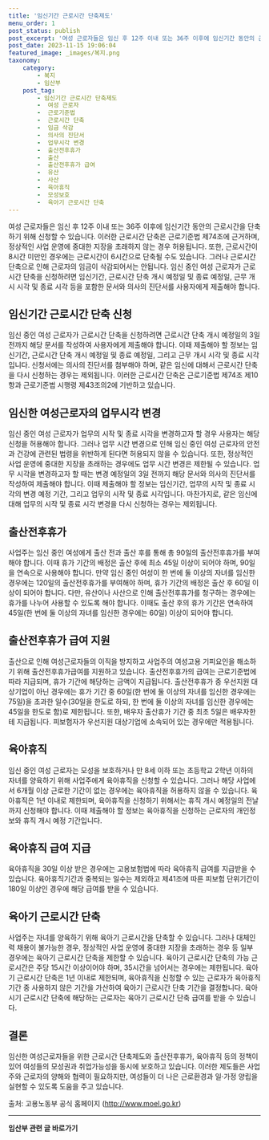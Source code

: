 ```yaml
---
title: '임신기간 근로시간 단축제도'
menu_order: 1
post_status: publish
post_excerpt: '여성 근로자들은 임신 후 12주 이내 또는 36주 이후에 임신기간 동안의 근로시간을 단축하기 위해 신청할 수 있습니다. 이러한 근로시간 단축은 근로기준법 제74조에 근거하며, 정상적인 사업 운영에 중대한 지장을 초래하지 않는 경우 허용됩니다. 또한, 근로시간이 8시간 미만인 경우에는 근로시간이 6시간으로 단축될 수도 있습니다. 그러나 근로시간 단축으로 인해 근로자의 임금이 삭감되어서는 안됩니다. 임신 중인 여성 근로자가 근로시간 단축을 신청하려면 임신기간, 근로시간 단축 개시 예정일 및 종료 예정일, 근무 개시 시각 및 종료 시각 등을 포함한 문서와 의사의 진단서를 사용자에게 제출해야 합니다.'
post_date: 2023-11-15 19:06:04
featured_image: _images/복지.png
taxonomy:
    category:
        - 복지
        - 임산부
    post_tag:
        - 임신기간 근로시간 단축제도
        -  여성 근로자
        -  근로기준법
        -  근로시간 단축
        -  임금 삭감
        -  의사의 진단서
        -  업무시각 변경
        -  출산전후휴가
        -  출산
        -  출산전후휴가 급여
        -  유산
        -  사산
        -  육아휴직
        -  모성보호
        -  육아기 근로시간 단축
---
```



여성 근로자들은 임신 후 12주 이내 또는 36주 이후에 임신기간 동안의 근로시간을 단축하기 위해 신청할 수 있습니다. 이러한 근로시간 단축은 근로기준법 제74조에 근거하며, 정상적인 사업 운영에 중대한 지장을 초래하지 않는 경우 허용됩니다. 또한, 근로시간이 8시간 미만인 경우에는 근로시간이 6시간으로 단축될 수도 있습니다. 그러나 근로시간 단축으로 인해 근로자의 임금이 삭감되어서는 안됩니다. 임신 중인 여성 근로자가 근로시간 단축을 신청하려면 임신기간, 근로시간 단축 개시 예정일 및 종료 예정일, 근무 개시 시각 및 종료 시각 등을 포함한 문서와 의사의 진단서를 사용자에게 제출해야 합니다.

## 임신기간 근로시간 단축 신청

임신 중인 여성 근로자가 근로시간 단축을 신청하려면 근로시간 단축 개시 예정일의 3일 전까지 해당 문서를 작성하여 사용자에게 제출해야 합니다. 이때 제출해야 할 정보는 임신기간, 근로시간 단축 개시 예정일 및 종료 예정일, 그리고 근무 개시 시각 및 종료 시각입니다. 신청서에는 의사의 진단서를 첨부해야 하며, 같은 임신에 대해서 근로시간 단축을 다시 신청하는 경우는 제외됩니다. 이러한 근로시간 단축은 근로기준법 제74조 제10항과 근로기준법 시행령 제43조의2에 기반하고 있습니다.

## 임신한 여성근로자의 업무시각 변경

임신 중인 여성 근로자가 업무의 시작 및 종료 시각을 변경하고자 할 경우 사용자는 해당 신청을 허용해야 합니다. 그러나 업무 시간 변경으로 인해 임신 중인 여성 근로자의 안전과 건강에 관련된 법령을 위반하게 된다면 허용되지 않을 수 있습니다. 또한, 정상적인 사업 운영에 중대한 지장을 초래하는 경우에도 업무 시간 변경은 제한될 수 있습니다. 업무 시각을 변경하고자 할 때는 변경 예정일의 3일 전까지 해당 문서와 의사의 진단서를 작성하여 제출해야 합니다. 이때 제출해야 할 정보는 임신기간, 업무의 시작 및 종료 시각의 변경 예정 기간, 그리고 업무의 시작 및 종료 시각입니다. 마찬가지로, 같은 임신에 대해 업무의 시작 및 종료 시각 변경을 다시 신청하는 경우는 제외됩니다.

## 출산전후휴가

사업주는 임신 중인 여성에게 출산 전과 출산 후를 통해 총 90일의 출산전후휴가를 부여해야 합니다. 이때 휴가 기간의 배정은 출산 후에 최소 45일 이상이 되어야 하며, 90일을 연속으로 사용해야 합니다. 만약 임신 중인 여성이 한 번에 둘 이상의 자녀를 임신한 경우에는 120일의 출산전후휴가를 부여해야 하며, 휴가 기간의 배정은 출산 후 60일 이상이 되어야 합니다. 다만, 유산이나 사산으로 인해 출산전후휴가를 청구하는 경우에는 휴가를 나누어 사용할 수 있도록 해야 합니다. 이때도 출산 후의 휴가 기간은 연속하여 45일(한 번에 둘 이상의 자녀를 임신한 경우에는 60일) 이상이 되어야 합니다.

## 출산전후휴가 급여 지원

출산으로 인해 여성근로자들의 이직을 방지하고 사업주의 여성고용 기피요인을 해소하기 위해 출산전후휴가급여를 지원하고 있습니다. 출산전후휴가의 급여는 근로기준법에 따라 지급되며, 휴가 기간에 해당하는 금액이 지급됩니다. 출산전후휴가 중 우선지원 대상기업이 아닌 경우에는 휴가 기간 중 60일(한 번에 둘 이상의 자녀를 임신한 경우에는 75일)을 초과한 일수(30일을 한도로 하되, 한 번에 둘 이상의 자녀를 임신한 경우에는 45일을 한도로 함)로 제한됩니다. 또한, 배우자 출산휴가 기간 중 최초 5일은 배우자한테 지급됩니다. 피보험자가 우선지원 대상기업에 소속되어 있는 경우에만 적용됩니다.

## 육아휴직

임신 중인 여성 근로자는 모성을 보호하거나 만 8세 이하 또는 초등학교 2학년 이하의 자녀를 양육하기 위해 사업주에게 육아휴직을 신청할 수 있습니다. 그러나 해당 사업에서 6개월 이상 근로한 기간이 없는 경우에는 육아휴직을 허용하지 않을 수 있습니다. 육아휴직은 1년 이내로 제한되며, 육아휴직을 신청하기 위해서는 휴직 개시 예정일의 전날까지 신청해야 합니다. 이때 제출해야 할 정보는 육아휴직을 신청하는 근로자의 개인정보와 휴직 개시 예정 기간입니다.

## 육아휴직 급여 지급

육아휴직을 30일 이상 받은 경우에는 고용보험법에 따라 육아휴직 급여를 지급받을 수 있습니다. 육아휴직기간과 중복되는 일수는 제외하고 제41조에 따른 피보험 단위기간이 180일 이상인 경우에 해당 급여를 받을 수 있습니다.

## 육아기 근로시간 단축

사업주는 자녀를 양육하기 위해 육아기 근로시간을 단축할 수 있습니다. 그러나 대체인력 채용이 불가능한 경우, 정상적인 사업 운영에 중대한 지장을 초래하는 경우 등 일부 경우에는 육아기 근로시간 단축을 제한할 수 있습니다. 육아기 근로시간 단축의 가능 근로시간은 주당 15시간 이상이어야 하며, 35시간을 넘어서는 경우에는 제한됩니다. 육아기 근로시간 단축은 1년 이내로 제한되며, 육아휴직을 신청할 수 있는 근로자가 육아휴직 기간 중 사용하지 않은 기간을 가산하여 육아기 근로시간 단축 기간을 결정합니다. 육아시기 근로시간 단축에 해당하는 근로자는 육아기 근로시간 단축 급여를 받을 수 있습니다.

## 결론

임신한 여성근로자들을 위한 근로시간 단축제도와 출산전후휴가, 육아휴직 등의 정책이 있어 여성들의 모성권과 취업가능성을 동시에 보호하고 있습니다. 이러한 제도들은 사업주와 근로자의 양해와 협력이 필요하지만, 여성들이 더 나은 근로환경과 일·가정 양립을 실현할 수 있도록 도움을 주고 있습니다.

출처: 고용노동부 공식 홈페이지 (http://www.moel.go.kr)


<!-- wp:separator -->
<hr class="wp-block-separator has-alpha-channel-opacity"/>
<!-- /wp:separator -->

<!-- wp:group {"backgroundColor":"base","layout":{"type":"constrained"}} -->
<div class="wp-block-group has-base-background-color has-background"><!-- wp:paragraph {"align":"center","fontSize":"medium"} -->
<p class="has-text-align-center has-large-font-size"><strong>임산부 관련 글 바로가기</strong></p>
<!-- /wp:paragraph -->


<!-- wp:latest-posts
{"categories":[{"id":22654,"count":19,"description":"","link":"https://uknowlaw.com/category/%ec%9e%84%ec%82%b0%eb%b6%80/","name":"임산부","slug":"임산부","taxonomy":"category","parent":0,"meta":[],"_links":{"self":[{"href":"https://uknowlaw.com/wp-json/wp/v2/categories/22654"}],"collection":[{"href":"https://uknowlaw.com/wp-json/wp/v2/categories"}],"about":[{"href":"https://uknowlaw.com/wp-json/wp/v2/taxonomies/category"}],"wp:post_type":[{"href":"https://uknowlaw.com/wp-json/wp/v2/posts?categories=22654"}],"curies":[{"name":"wp","href":"https://api.w.org/{rel}","templated":true}]}}],"postsToShow":100,"excerptLength":28,"postLayout":"grid","columns":2,"featuredImageAlign":"left","featuredImageSizeSlug":"large","fontSize":"small"} /--></div>
<!-- /wp:group -->